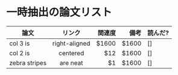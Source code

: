 # 一時抽出の論文リスト


|論文       | リンク           | 関連度  |備考  |読んだ?|
| ------------- |:-------------:| -----:|-----:|-------|
| col 3 is      | right-aligned | $1600 |$1600 |[]|
| col 2 is      | centered      |   $12 |$1600 |[]|
| zebra stripes | are neat      |    $1 |$1600 |[]|
